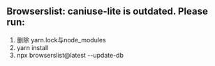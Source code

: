 ## Browserslist: caniuse-lite is outdated. Please run:

1. 删除 yarn.lock与node_modules
2. yarn install
3. npx browserslist@latest --update-db